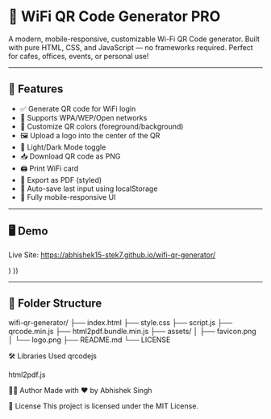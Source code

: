 # 📶 WiFi QR Code Generator PRO

A modern, mobile-responsive, customizable Wi-Fi QR Code generator. Built with pure HTML, CSS, and JavaScript — no frameworks required. Perfect for cafes, offices, events, or personal use!

---

## 🚀 Features

- ✅ Generate QR code for WiFi login
- 🔐 Supports WPA/WEP/Open networks
- 🎨 Customize QR colors (foreground/background)
- 🖼️ Upload a logo into the center of the QR
- 🌙 Light/Dark Mode toggle
- 📥 Download QR code as PNG
- 🖨️ Print WiFi card
- 📄 Export as PDF (styled)
- 💾 Auto-save last input using localStorage
- 📱 Fully mobile-responsive UI

---

## 🖥️ Demo

Live Site: https://abhishek15-stek7.github.io/wifi-qr-generator/

)
))

---

## 📂 Folder Structure

wifi-qr-generator/
├── index.html
├── style.css
├── script.js
├── qrcode.min.js
├── html2pdf.bundle.min.js
├── assets/
│ ├── favicon.png
│ └── logo.png
├── README.md
└── LICENSE

🛠 Libraries Used
qrcodejs

html2pdf.js

🧑‍💻 Author
Made with ❤️ by Abhishek Singh

📄 License
This project is licensed under the MIT License.
